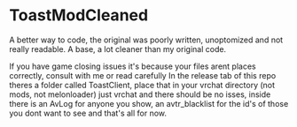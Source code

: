 # ToastModCleaned
A better way to code, the original was poorly written, unoptomized and not really readable.
A base, a lot cleaner than my original code.


If you have game closing issues it's because your files arent places correctly, consult with me or read carefully
In the release tab of this repo theres a folder called ToastClient, place that in your vrchat directory (not mods, not melonloader) just vrchat and there should be no isses, inside there is an AvLog for anyone you show, an avtr_blacklist for the id's of those you dont want to see and that's all for now.

